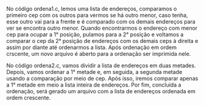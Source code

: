 No código ordena1.c, lemos uma lista de endereços, comparamos o primeiro cep com os outros para vermos se há outro menor, caso tenha, esse outro vai para a frente e é comparado com os demais endereços para ver se encontra outro menor. Quando encontrarmos o endereço com menor cep para ocupar a 1° posição, pulamos para a 2° posição e voltamos a comparar o cep da 2° posição de endereços com os demais ceps à direita e assim por diante até ordenarmos a lista. Após ordenação em ordem crscente, um novo arquivo é aberto para a ordenação ser imprimida nele.

No código ordena2.c, vamos dividir a lista de endereços em duas metades. Depois, vamos ordenar a 1° metade e, em seguida, a segunda metade usando a comparação por meio de cep. Após isso, iremos comparar apenas a 1° metade em meio a lista inteira de endereços. Por fim, concluída a ordenação, será gerado um arquivo com a lista de endereços ordenada em ordem crescente. 